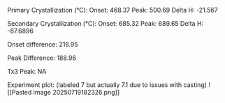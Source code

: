 Primary Crystallization (°C):
	Onset: 468.37
	Peak: 500.69
	Delta H: -21.567
	
Secondary Crystallization  (°C):
	Onset: 685.32
	Peak: 689.65
	Delta H: -67.6896
	
Onset difference: 216.95

Peak Difference: 188.96

Tx3 Peak: NA

<!-- PUBLISH STOP -->
Experiment plot:
(labeled 7 but actually 7.1 due to issues with casting)
![[Pasted image 20250719182326.png]]
